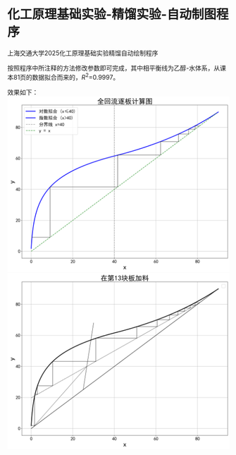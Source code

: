 # 化工原理基础实验-精馏实验-自动制图程序
上海交通大学2025化工原理基础实验精馏自动绘制程序

按照程序中所注释的方法修改参数即可完成，其中相平衡线为乙醇-水体系，从课本81页的数据拟合而来的，$R^2$=0.9997。

效果如下：
![image](https://github.com/Daisuke239/AutoPrinting/blob/main/%E5%85%A8%E5%9B%9E%E6%B5%81.png)
![image](https://github.com/Daisuke239/AutoPrinting/blob/main/%E9%83%A8%E5%88%86%E5%9B%9E%E6%B5%81%2013.png)
